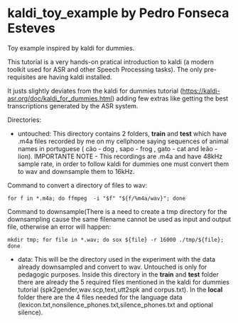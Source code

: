 # kaldi_toy_example by Pedro Fonseca Esteves
Toy example inspired by kaldi for dummies.

This tutorial is a very hands-on pratical introduction to kaldi (a modern toolkit used for ASR and other Speech Processing tasks). The only pre-requisites are having kaldi installed. 

It justs slightly deviates from the kaldi for dummies tutorial (https://kaldi-asr.org/doc/kaldi_for_dummies.html) adding few extras like getting the best transcriptions generated by the ASR system.

Directories:

- untouched: This directory contains 2 folders, **train** and **test** which have .m4a files recorded by me on my cellphone saying sequences of animal names in portuguese ( cão - dog , sapo - frog , gato - cat and leão - lion). IMPORTANTE NOTE - This recordings are .m4a and have 48kHz sample rate, in order to follow kaldi for dummies one must convert them to wav and downsample them to 16kHz.

Command to convert a directory of files to wav: 
```
for f in *.m4a; do ffmpeg  -i "$f" "${f/%m4a/wav}"; done
```

Command to downsample(There is a need to create a tmp directory for the downsampling cause the same filename cannot be used as input and output file, otherwise an error will happen: 
```
mkdir tmp; for file in *.wav; do sox ${file} -r 16000 ./tmp/${file}; done 
```

- data: This will be the directory used in the experiment with the data already downsampled and convert to wav. Untouched is only for pedagogic purposes. Inside this directory in the **train** and **test** folder there are already the 5 required files mentioned in the kaldi for dummies tutorial (spk2gender,wav.scp,text,utt2spk and corpus.txt). In the **local** folder there are the 4 files needed for the language data (lexicon.txt,nonsilence_phones.txt,silence_phones.txt and optional silence).
